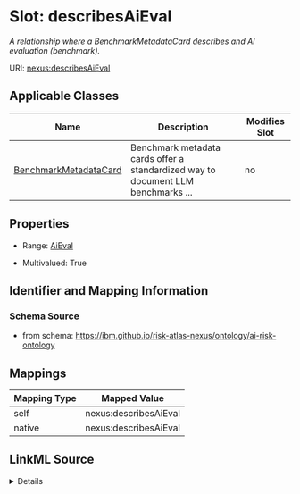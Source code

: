 

# Slot: describesAiEval


_A relationship where a BenchmarkMetadataCard describes and AI evaluation (benchmark)._





URI: [nexus:describesAiEval](https://ibm.github.io/risk-atlas-nexus/ontology/describesAiEval)



<!-- no inheritance hierarchy -->





## Applicable Classes

| Name | Description | Modifies Slot |
| --- | --- | --- |
| [BenchmarkMetadataCard](BenchmarkMetadataCard.md) | Benchmark metadata cards offer a standardized way to document LLM benchmarks ... |  no  |







## Properties

* Range: [AiEval](AiEval.md)

* Multivalued: True





## Identifier and Mapping Information







### Schema Source


* from schema: https://ibm.github.io/risk-atlas-nexus/ontology/ai-risk-ontology




## Mappings

| Mapping Type | Mapped Value |
| ---  | ---  |
| self | nexus:describesAiEval |
| native | nexus:describesAiEval |




## LinkML Source

<details>
```yaml
name: describesAiEval
description: A relationship where a BenchmarkMetadataCard describes and AI evaluation
  (benchmark).
from_schema: https://ibm.github.io/risk-atlas-nexus/ontology/ai-risk-ontology
rank: 1000
domain: BenchmarkMetadataCard
alias: describesAiEval
domain_of:
- BenchmarkMetadataCard
inverse: hasBenchmarkMetadata
range: AiEval
multivalued: true
inlined: false

```
</details>